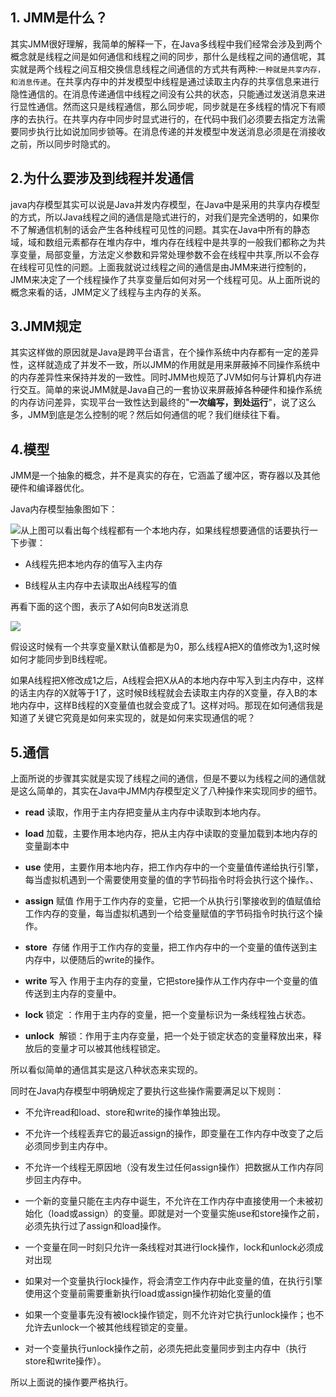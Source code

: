 ## 1. JMM是什么？

其实JMM很好理解，我简单的解释一下，在Java多线程中我们经常会涉及到两个概念就是线程之间是如何通信和线程之间的同步，那什么是线程之间的通信呢，其实就是两个线程之间互相交换信息线程之间通信的方式共有两种:`一种就是共享内存，和消息传递`。在共享内存中的并发模型中线程是通过读取主内存的共享信息来进行隐性通信的。在消息传递通信中线程之间没有公共的状态，只能通过发送消息来进行显性通信。然而这只是线程通信，那么同步呢，同步就是在多线程的情况下有顺序的去执行。在共享内存中同步时显式进行的，在代码中我们必须要去指定方法需要同步执行比如说加同步锁等。在消息传递的并发模型中发送消息必须是在消接收之前，所以同步时隐式的。

## 2.为什么要涉及到线程并发通信

java内存模型其实可以说是Java并发内存模型，在Java中是采用的共享内存模型的方式，所以Java线程之间的通信是隐式进行的，对我们是完全透明的，如果你不了解通信机制的话会产生各种线程可见性的问题。其实在Java中所有的静态域，域和数组元素都存在堆内存中，堆内存在线程中是共享的一般我们都称之为共享变量，局部变量，方法定义参数和异常处理参数不会在线程中共享,所以不会存在线程可见性的问题。上面我就说过线程之间的通信是由JMM来进行控制的，JMM来决定了一个线程操作了共享变量后如何对另一个线程可见。从上面所说的概念来看的话，JMM定义了线程与主内存的关系。

## 3.JMM规定

其实这样做的原因就是Java是跨平台语言，在个操作系统中内存都有一定的差异性，这样就造成了并发不一致，所以JMM的作用就是用来屏蔽掉不同操作系统中的内存差异性来保持并发的一致性。同时JMM也规范了JVM如何与计算机内存进行交互。简单的来说JMM就是Java自己的一套协议来屏蔽掉各种硬件和操作系统的内存访问差异，实现平台一致性达到最终的"**一次编写，到处运行**"，说了这么多，JMM到底是怎么控制的呢？然后如何通信的呢？我们继续往下看。

## 4.模型

JMM是一个抽象的概念，并不是真实的存在，它涵盖了缓冲区，寄存器以及其他硬件和编译器优化。

Java内存模型抽象图如下：

![](https://cubox.pro/c/filters:no_upscale()?imageUrl=https%3A%2F%2Fimgconvert.csdnimg.cn%2FaHR0cHM6Ly9tbWJpei5xcGljLmNuL21tYml6X3BuZy81Q21OR09vemFGS0FkMmNpYTgzTWhIc3o0S1d2ekNlVmxFQVRLcWozTnAyZXhvTlhnUW5JQWNNbFVBbHVFRkh4dmcyRGFVOUZYUEwwbnI4SzI0Sjk0SGcvNjQwP3d4X2ZtdD1wbmc%3Fx-oss-process%3Dimage%2Fformat%2Cpng)从上图可以看出每个线程都有一个本地内存，如果线程想要通信的话要执行一下步骤：

-   A线程先把本地内存的值写入主内存
    
-   B线程从主内存中去读取出A线程写的值
    

再看下面的这个图，表示了A如何向B发送消息

![](https://cubox.pro/c/filters:no_upscale()?imageUrl=https%3A%2F%2Fimgconvert.csdnimg.cn%2FaHR0cHM6Ly9tbWJpei5xcGljLmNuL21tYml6X3BuZy81Q21OR09vemFGS0FkMmNpYTgzTWhIc3o0S1d2ekNlVmwwQWUyajlWZ0REeE9UZ3JKYUFlYVFvaG5KcE5MbWliV0VTNlVaY2xOOWVFY2RZOFBoZXJYRmlhQS82NDA_d3hfZm10PXBuZw%3Fx-oss-process%3Dimage%2Fformat%2Cpng)

假设这时候有一个共享变量X默认值都是为0，那么线程A把X的值修改为1,这时候如何才能同步到B线程呢。

如果A线程把X修改成1之后，A线程会把X从A的本地内存中写入到主内存中，这样的话主内存的X就等于1了，这时候B线程就会去读取主内存的X变量，存入B的本地内存中，这样B线程的X变量值也就会变成了1。这样对吗。那现在如何通信我是知道了关键它究竟是如何来实现的，就是如何来实现通信的呢？

## 5.通信

上面所说的步骤其实就是实现了线程之间的通信，但是不要以为线程之间的通信就是这么简单的，其实在Java中JMM内存模型定义了八种操作来实现同步的细节。

-   **read** 读取，作用于主内存把变量从主内存中读取到本地内存。
    
-   **load** 加载，主要作用本地内存，把从主内存中读取的变量加载到本地内存的变量副本中
    
-   **use** 使用，主要作用本地内存，把工作内存中的一个变量值传递给执行引擎，每当虚拟机遇到一个需要使用变量的值的字节码指令时将会执行这个操作。、
    
-   **assign** 赋值 作用于工作内存的变量，它把一个从执行引擎接收到的值赋值给工作内存的变量，每当虚拟机遇到一个给变量赋值的字节码指令时执行这个操作。
    
-   **store**  存储 作用于工作内存的变量，把工作内存中的一个变量的值传送到主内存中，以便随后的write的操作。
    
-   **write** 写入 作用于主内存的变量，它把store操作从工作内存中一个变量的值传送到主内存的变量中。
    
-   **lock** 锁定 ：作用于主内存的变量，把一个变量标识为一条线程独占状态。
    
-   **unlock**  解锁：作用于主内存变量，把一个处于锁定状态的变量释放出来，释放后的变量才可以被其他线程锁定。
    

所以看似简单的通信其实是这八种状态来实现的。

同时在Java内存模型中明确规定了要执行这些操作需要满足以下规则：

-   不允许read和load、store和write的操作单独出现。
    
-   不允许一个线程丢弃它的最近assign的操作，即变量在工作内存中改变了之后必须同步到主内存中。
    
-   不允许一个线程无原因地（没有发生过任何assign操作）把数据从工作内存同步回主内存中。
    
-   一个新的变量只能在主内存中诞生，不允许在工作内存中直接使用一个未被初始化（load或assign）的变量。即就是对一个变量实施use和store操作之前，必须先执行过了assign和load操作。
    
-   一个变量在同一时刻只允许一条线程对其进行lock操作，lock和unlock必须成对出现
    
-   如果对一个变量执行lock操作，将会清空工作内存中此变量的值，在执行引擎使用这个变量前需要重新执行load或assign操作初始化变量的值
    
-   如果一个变量事先没有被lock操作锁定，则不允许对它执行unlock操作；也不允许去unlock一个被其他线程锁定的变量。
    
-   对一个变量执行unlock操作之前，必须先把此变量同步到主内存中（执行store和write操作）。
    

所以上面说的操作要严格执行。